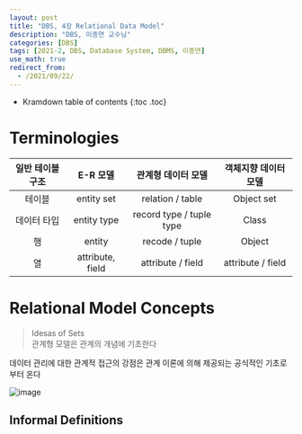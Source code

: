 ```yaml
---
layout: post
title: "DBS, 4장 Relational Data Model"
description: "DBS, 이종연 교수님"
categories: [DBS]
tags: [2021-2, DBS, Database System, DBMS, 이종연]
use_math: true
redirect_from:
  - /2021/09/22/
---
```


* Kramdown table of contents
{:toc .toc}     


# Terminologies

| 일반 테이블 구조 |   E-R 모델   | 관계형 데이터 모델 | 객체지향 데이터 모델 |
|:--------------:|:------------:|:-----------------:|:------------------:|
|     테이블      | entity set   |  relation / table  |     Object set     |
|   데이터 타입   |  entity type |     record type / tuple type    | Class |
|  행            |       entity |      recode / tuple | Object            |
|  열            | attribute, field | attribute / field | attribute / field |

# Relational Model Concepts

> Idesas of Sets          
> 관계형 모델은 관계의 개념에 기초한다        

데이터 관리에 대한 관계적 접근의 강점은 관계 이론에 의해 제공되는 공식적인 기초로부터 온다

![image](https://user-images.githubusercontent.com/32366711/136581519-f1d38cd8-270d-4953-a559-abef85b6f32f.png)

## Informal Definitions
